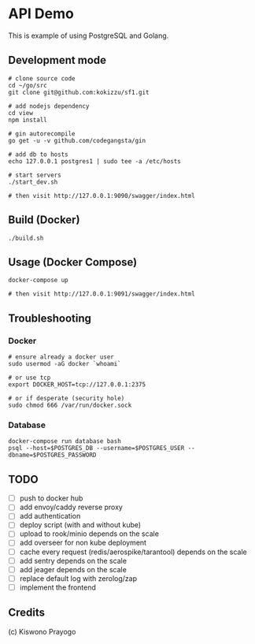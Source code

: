 
# API Demo

This is example of using PostgreSQL and Golang.

## Development mode

```
# clone source code
cd ~/go/src
git clone git@github.com:kokizzu/sf1.git

# add nodejs dependency
cd view
npm install

# gin autorecompile
go get -u -v github.com/codegangsta/gin

# add db to hosts
echo 127.0.0.1 postgres1 | sudo tee -a /etc/hosts

# start servers
./start_dev.sh

# then visit http://127.0.0.1:9090/swagger/index.html
```

## Build (Docker)

```
./build.sh
```

## Usage (Docker Compose)

```
docker-compose up

# then visit http://127.0.0.1:9091/swagger/index.html
```

## Troubleshooting

### Docker
```
# ensure already a docker user
sudo usermod -aG docker `whoami`

# or use tcp
export DOCKER_HOST=tcp://127.0.0.1:2375

# or if desperate (security hole)
sudo chmod 666 /var/run/docker.sock
```

### Database
```
docker-compose run database bash
psql --host=$POSTGRES_DB --username=$POSTGRES_USER --dbname=$POSTGRES_PASSWORD

```

## TODO
 - [ ] push to docker hub
 - [ ] add envoy/caddy reverse proxy
 - [ ] add authentication
 - [ ] deploy script (with and without kube)
 - [ ] upload to rook/minio depends on the scale
 - [ ] add overseer for non kube deployment
 - [ ] cache every request (redis/aerospike/tarantool) depends on the scale
 - [ ] add sentry depends on the scale
 - [ ] add jeager depends on the scale
 - [ ] replace default log with zerolog/zap
 - [ ] implement the frontend
 
## Credits

(c) Kiswono Prayogo
